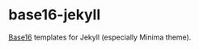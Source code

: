 # base16-jekyll
[Base16](https://github.com/chriskempson/base16) templates for Jekyll (especially Minima theme).
